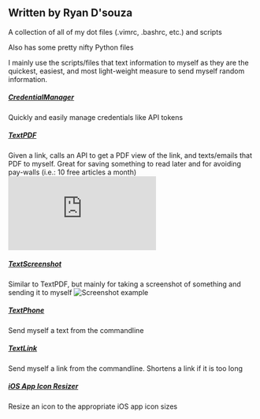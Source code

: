 ## Written by Ryan D'souza

A collection of all of my dot files (.vimrc, .bashrc, etc.) and scripts

Also has some pretty nifty Python files

I mainly use the scripts/files that text information to myself as they are the quickest, easiest, and most light-weight measure to send myself random information.

##### [CredentialManager](https://github.com/dsouzarc/dotfiles/blob/master/Python/CredentialManager.py)
Quickly and easily manage credentials like API tokens


##### [TextPDF](https://github.com/dsouzarc/dotfiles/blob/master/Python/TextPDF.py)
Given a link, calls an API to get a PDF view of the link, and texts/emails that PDF to myself.
Great for saving something to read later and for avoiding pay-walls (i.e.: 10 free articles a month)
![PDF Example](https://github.com/dsouzarc/dotfiles/blob/master/examples/From%20github.com%20on%2030-Mar-2017%2018:40:13.pdf)


##### [TextScreenshot](https://github.com/dsouzarc/dotfiles/blob/master/Python/TextScreenshot.py)
Similar to TextPDF, but mainly for taking a screenshot of something and sending it to myself
![Screenshot example](https://github.com/dsouzarc/dotfiles/blob/master/examples/From%20github.com%20on%2030-Mar-2017%2018:47:40.png?raw=true)


##### [TextPhone](https://github.com/dsouzarc/dotfiles/blob/master/Python/TextPhone.py)
Send myself a text from the commandline 


##### [TextLink](https://github.com/dsouzarc/dotfiles/blob/master/Python/TextLink.py)
Send myself a link from the commandline. Shortens a link if it is too long


##### [iOS App Icon Resizer](https://github.com/dsouzarc/dotfiles/blob/master/Python/iOSAppIconResizer.py)
Resize an icon to the appropriate iOS app icon sizes
